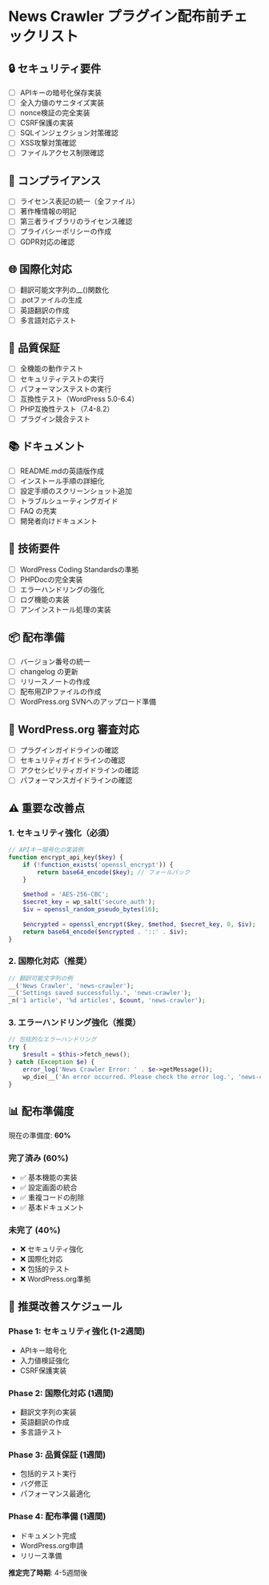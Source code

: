 # News Crawler プラグイン配布前チェックリスト

## 🔒 セキュリティ要件
- [ ] APIキーの暗号化保存実装
- [ ] 全入力値のサニタイズ実装
- [ ] nonce検証の完全実装
- [ ] CSRF保護の実装
- [ ] SQLインジェクション対策確認
- [ ] XSS攻撃対策確認
- [ ] ファイルアクセス制限確認

## 📝 コンプライアンス
- [ ] ライセンス表記の統一（全ファイル）
- [ ] 著作権情報の明記
- [ ] 第三者ライブラリのライセンス確認
- [ ] プライバシーポリシーの作成
- [ ] GDPR対応の確認

## 🌐 国際化対応
- [ ] 翻訳可能文字列の__()関数化
- [ ] .potファイルの生成
- [ ] 英語翻訳の作成
- [ ] 多言語対応テスト

## 🧪 品質保証
- [ ] 全機能の動作テスト
- [ ] セキュリティテストの実行
- [ ] パフォーマンステストの実行
- [ ] 互換性テスト（WordPress 5.0-6.4）
- [ ] PHP互換性テスト（7.4-8.2）
- [ ] プラグイン競合テスト

## 📚 ドキュメント
- [ ] README.mdの英語版作成
- [ ] インストール手順の詳細化
- [ ] 設定手順のスクリーンショット追加
- [ ] トラブルシューティングガイド
- [ ] FAQ の充実
- [ ] 開発者向けドキュメント

## 🔧 技術要件
- [ ] WordPress Coding Standardsの準拠
- [ ] PHPDocの完全実装
- [ ] エラーハンドリングの強化
- [ ] ログ機能の実装
- [ ] アンインストール処理の実装

## 📦 配布準備
- [ ] バージョン番号の統一
- [ ] changelog の更新
- [ ] リリースノートの作成
- [ ] 配布用ZIPファイルの作成
- [ ] WordPress.org SVNへのアップロード準備

## 🎯 WordPress.org 審査対応
- [ ] プラグインガイドラインの確認
- [ ] セキュリティガイドラインの確認
- [ ] アクセシビリティガイドラインの確認
- [ ] パフォーマンスガイドラインの確認

## ⚠️ 重要な改善点

### 1. セキュリティ強化（必須）
```php
// APIキー暗号化の実装例
function encrypt_api_key($key) {
    if (!function_exists('openssl_encrypt')) {
        return base64_encode($key); // フォールバック
    }
    
    $method = 'AES-256-CBC';
    $secret_key = wp_salt('secure_auth');
    $iv = openssl_random_pseudo_bytes(16);
    
    $encrypted = openssl_encrypt($key, $method, $secret_key, 0, $iv);
    return base64_encode($encrypted . '::' . $iv);
}
```

### 2. 国際化対応（推奨）
```php
// 翻訳可能文字列の例
__('News Crawler', 'news-crawler');
__('Settings saved successfully.', 'news-crawler');
_n('1 article', '%d articles', $count, 'news-crawler');
```

### 3. エラーハンドリング強化（推奨）
```php
// 包括的なエラーハンドリング
try {
    $result = $this->fetch_news();
} catch (Exception $e) {
    error_log('News Crawler Error: ' . $e->getMessage());
    wp_die(__('An error occurred. Please check the error log.', 'news-crawler'));
}
```

## 📊 配布準備度

現在の準備度: **60%**

### 完了済み (60%)
- ✅ 基本機能の実装
- ✅ 設定画面の統合
- ✅ 重複コードの削除
- ✅ 基本ドキュメント

### 未完了 (40%)
- ❌ セキュリティ強化
- ❌ 国際化対応
- ❌ 包括的テスト
- ❌ WordPress.org準拠

## 🚀 推奨改善スケジュール

### Phase 1: セキュリティ強化 (1-2週間)
- APIキー暗号化
- 入力値検証強化
- CSRF保護実装

### Phase 2: 国際化対応 (1週間)
- 翻訳文字列の実装
- 英語翻訳の作成
- 多言語テスト

### Phase 3: 品質保証 (1週間)
- 包括的テスト実行
- バグ修正
- パフォーマンス最適化

### Phase 4: 配布準備 (1週間)
- ドキュメント完成
- WordPress.org申請
- リリース準備

**推定完了時期**: 4-5週間後